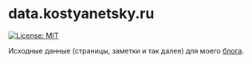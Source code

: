 # data.kostyanetsky.ru

[![License: MIT](https://img.shields.io/badge/License-MIT-yellow.svg)](https://opensource.org/licenses/MIT)

Исходные данные (страницы, заметки и так далее) для моего [блога](https://kostyanetsky.ru).